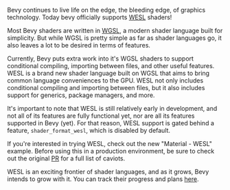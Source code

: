 <!-- Add support for experimental WESL shader source -->
<!-- https://github.com/bevyengine/bevy/pull/17953 -->

Bevy continues to live life on the edge, the bleeding edge, of graphics technology. Today bevy officially supports [WESL](https://wesl-lang.dev/) shaders!

Most Bevy shaders are written in [WGSL](https://www.w3.org/TR/WGSL/), a modern shader language built for simplicity. But while WGSL is pretty simple as far as shader languages go, it also leaves a lot to be desired in terms of features.

Currently, Bevy puts extra work into it's WGSL shaders to support conditional compiling, importing between files, and other useful features. WESL is a brand new shader language built on WGSL that aims to bring common language conveniences to the GPU. WESL not only includes conditional compiling and importing between files, but it also includes support for generics, package managers, and more.

It's important to note that WESL is still relatively early in development, and not all of its features are fully functional yet, nor are all its features supported in Bevy (yet). For that reason, WESL support is gated behind a feature, `shader_format_wesl`, which is disabled by default.

If you're interested in trying WESL, check out the new "Material - WESL" example. Before using this in a production environment, be sure to check out the original [PR](https://github.com/bevyengine/bevy/pull/17953) for a full list of caviots.

WESL is an exciting frontier of shader languages, and as it grows, Bevy intends to grow with it. You can track their progress and plans [here](https://github.com/wgsl-tooling-wg/wesl-rs).
